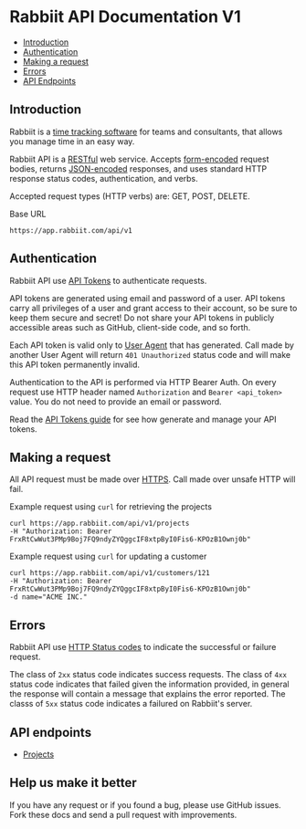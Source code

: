 # Rabbiit API Documentation V1

* [Introduction](#introduction)
* [Authentication](#authentication)
* [Making a request](#make-request)
* [Errors](#errors)
* [API Endpoints](#api-endpoints)

<a name="introduction"></a>
## Introduction

Rabbiit is a [time tracking software](https://rabbiit.com/) for teams and consultants,
that allows you manage time in an easy way.

Rabbiit API is a [RESTful](http://en.wikipedia.org/wiki/Representational_State_Transfer) web service.
Accepts [form-encoded](https://en.wikipedia.org/wiki/POST_(HTTP)#Use_for_submitting_web_forms) request bodies, 
returns [JSON-encoded](https://en.wikipedia.org/wiki/JSON) responses, 
and uses standard HTTP response status codes, authentication, and verbs.

Accepted request types (HTTP verbs) are: GET, POST, DELETE.

Base URL
```shell
https://app.rabbiit.com/api/v1
```

<a name="authentication"></a>
## Authentication

Rabbiit API use [API Tokens](sections/api-tokens.md) to authenticate requests. 

API tokens are generated using email and password of a user.
API tokens carry all privileges of a user 
and grant access to their account, 
so be sure to keep them secure and secret! 
Do not share your API tokens in publicly accessible areas such as GitHub, client-side code, and so forth.

Each API token is valid only to [User Agent](https://en.wikipedia.org/wiki/User_agent) that has generated. 
Call made by another User Agent will return `401 Unauthorized` status code 
and will make this API token permanently invalid.  

Authentication to the API is performed via HTTP Bearer Auth. 
On every request use HTTP header named `Authorization` and `Bearer <api_token>` value. 
You do not need to provide an email or password.

Read the [API Tokens guide](sections/api-tokens.md) for see how generate and manage your API tokens.

<a name="make-request"></a>
## Making a request

All API request must be made over [HTTPS](https://pt.wikipedia.org/wiki/Hyper_Text_Transfer_Protocol_Secure). 
Call made over unsafe HTTP will fail. 

Example request using `curl` for retrieving the projects

```shell
curl https://app.rabbiit.com/api/v1/projects
-H "Authorization: Bearer FrxRtCwWut3PMp9Boj7FQ9ndyZYQggcIF8xtpByI0Fis6-KPOzB1Ownj0b"  
```

Example request using `curl` for updating a customer

```shell
curl https://app.rabbiit.com/api/v1/customers/121
-H "Authorization: Bearer FrxRtCwWut3PMp9Boj7FQ9ndyZYQggcIF8xtpByI0Fis6-KPOzB1Ownj0b"
-d name="ACME INC."  
```

<a name="errors"></a>
## Errors

Rabbiit API use [HTTP Status codes](http://en.wikipedia.org/wiki/List_of_HTTP_status_codes) to indicate the successful or failure request.
 
The class of `2xx` status code indicates success requests. 
The class of `4xx` status code indicates that failed given the information provided, 
in general the response will contain a message that explains the error reported. 
The classs of `5xx` status code indicates a failured on Rabbiit's server.

<a name="api-endpoints"></a>
## API endpoints

* [Projects](sections/projects.md)

## Help us make it better

If you have any request or if you found a bug, please use GitHub issues. 
Fork these docs and send a pull request with improvements.
